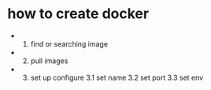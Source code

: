 # how to create docker

- 1. find or searching image
- 2. pull images
- 3. set up configure
3.1 set name
3.2 set port
3.3 set env